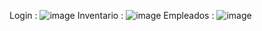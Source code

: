 Login : 
![image](https://github.com/Alanmad06/CRUD-Cloths/assets/130498439/65d70016-dc61-469b-b515-3a75f4a6cbd2)
Inventario : 
![image](https://github.com/Alanmad06/CRUD-Cloths/assets/130498439/e48880e6-89ef-4e6d-8158-57319c6e807e)
Empleados : 
![image](https://github.com/Alanmad06/CRUD-Cloths/assets/130498439/8f046f2b-6634-4e40-9393-9614a0381e9a)

